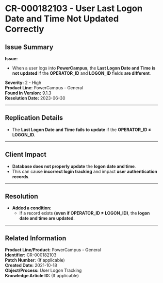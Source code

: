 # CR-000182103 - User Last Logon Date and Time Not Updated Correctly

## **Issue Summary**
**Issue:**  
- When a user logs into **PowerCampus**, the **Last Logon Date and Time** **is not updated** if the **OPERATOR_ID** and **LOGON_ID** fields **are different**.

**Severity:** 2 - High  
**Product Line:** PowerCampus - General  
**Found in Version:** 9.1.3  
**Resolution Date:** 2023-06-30  

---

## **Replication Details**
- The **Last Logon Date and Time** **fails to update** if the **OPERATOR_ID ≠ LOGON_ID**.

---

## **Client Impact**
- **Database does not properly update** the **logon date and time**.
- This can cause **incorrect login tracking** and impact **user authentication records**.

---

## **Resolution**
- **Added a condition**:  
  - If a record exists **(even if OPERATOR_ID ≠ LOGON_ID)**, the **logon date and time are updated**.

---

## **Related Information**
**Product Line/Product:** PowerCampus - General  
**Identifier:** CR-000182103  
**Patch Number:** (If applicable)  
**Created Date:** 2021-10-18  
**Object/Process:** User Logon Tracking  
**Knowledge Article ID:** (If applicable)  
